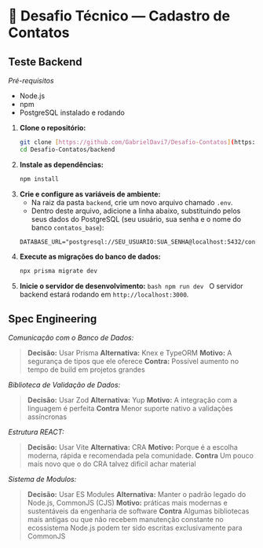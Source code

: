 # 🧠 Desafio Técnico — Cadastro de Contatos

## Teste Backend

_Pré-requisitos_

- Node.js
- npm
- PostgreSQL instalado e rodando

1.  **Clone o repositório:**
    ```bash
    git clone [https://github.com/GabrielDavi7/Desafio-Contatos](https://github.com/GabrielDavi7/Desafio-Contatos)
    cd Desafio-Contatos/backend
    ```
2.  **Instale as dependências:**
    ```bash
    npm install
    ```
3.  **Crie e configure as variáveis de ambiente:**
    - Na raiz da pasta `backend`, crie um novo arquivo chamado `.env`.
    - Dentro deste arquivo, adicione a linha abaixo, substituindo pelos seus dados do PostgreSQL (seu usuário, sua senha e o nome do banco `contatos_base`):
    ```.env
    DATABASE_URL="postgresql://SEU_USUARIO:SUA_SENHA@localhost:5432/contatos_base"
    ```
4.  **Execute as migrações do banco de dados:**
    ```bash
    npx prisma migrate dev
    ```
5.  **Inicie o servidor de desenvolvimento:**
    `bash
npm run dev
`
    O servidor backend estará rodando em `http://localhost:3000`.

## Spec Engineering

_Comunicação com o Banco de Dados:_

> **Decisão:** Usar Prisma
> **Alternativa:** Knex e TypeORM
> **Motivo:** A segurança de tipos que ele oferece
> **Contra:** Possível aumento no tempo de build em projetos grandes

_Biblioteca de Validação de Dados:_

> **Decisão:** Usar Zod
> **Alternativa:** Yup
> **Motivo:** A integração com a linguagem é perfeita
> **Contra** Menor suporte nativo a validações assíncronas

_Estrutura REACT:_

> **Decisão:** Usar Vite
> **Alternativa:** CRA
> **Motivo:** Porque é a escolha moderna, rápida e recomendada pela comunidade.
> **Contra** Um pouco mais novo que o do CRA talvez dificil achar material

_Sistema de Modulos:_

> **Decisão:** Usar ES Modules
> **Alternativa:** Manter o padrão legado do Node.js, CommonJS (CJS)
> **Motivo:** práticas mais modernas e sustentáveis da engenharia de software
> **Contra** Algumas bibliotecas mais antigas ou que não recebem manutenção constante no ecossistema Node.js podem ter sido escritas exclusivamente para CommonJS
